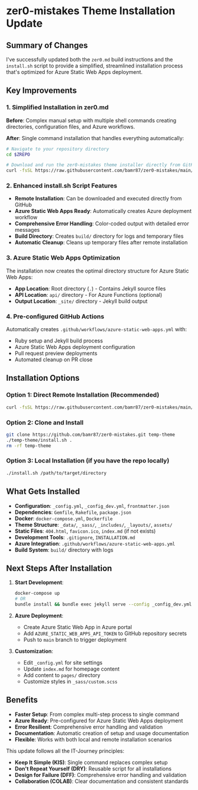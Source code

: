 # zer0-mistakes Theme Installation Update

## Summary of Changes

I've successfully updated both the `zer0.md` build instructions and the `install.sh` script to provide a simplified, streamlined installation process that's optimized for Azure Static Web Apps deployment.

## Key Improvements

### 1. Simplified Installation in zer0.md

**Before**: Complex manual setup with multiple shell commands creating directories, configuration files, and Azure workflows.

**After**: Single command installation that handles everything automatically:

```bash
# Navigate to your repository directory
cd $ZREPO

# Download and run the zer0-mistakes theme installer directly from GitHub
curl -fsSL https://raw.githubusercontent.com/bamr87/zer0-mistakes/main/install.sh | bash
```

### 2. Enhanced install.sh Script Features

- **Remote Installation**: Can be downloaded and executed directly from GitHub
- **Azure Static Web Apps Ready**: Automatically creates Azure deployment workflow
- **Comprehensive Error Handling**: Color-coded output with detailed error messages
- **Build Directory**: Creates `build/` directory for logs and temporary files
- **Automatic Cleanup**: Cleans up temporary files after remote installation

### 3. Azure Static Web Apps Optimization

The installation now creates the optimal directory structure for Azure Static Web Apps:

- **App Location**: Root directory (`.`) - Contains Jekyll source files
- **API Location**: `api/` directory - For Azure Functions (optional)
- **Output Location**: `_site/` directory - Jekyll build output

### 4. Pre-configured GitHub Actions

Automatically creates `.github/workflows/azure-static-web-apps.yml` with:

- Ruby setup and Jekyll build process
- Azure Static Web Apps deployment configuration
- Pull request preview deployments
- Automated cleanup on PR close

## Installation Options

### Option 1: Direct Remote Installation (Recommended)
```bash
curl -fsSL https://raw.githubusercontent.com/bamr87/zer0-mistakes/main/install.sh | bash
```

### Option 2: Clone and Install
```bash
git clone https://github.com/bamr87/zer0-mistakes.git temp-theme
./temp-theme/install.sh .
rm -rf temp-theme
```

### Option 3: Local Installation (if you have the repo locally)
```bash
./install.sh /path/to/target/directory
```

## What Gets Installed

- **Configuration**: `_config.yml`, `_config_dev.yml`, `frontmatter.json`
- **Dependencies**: `Gemfile`, `Rakefile`, `package.json`
- **Docker**: `docker-compose.yml`, `Dockerfile`
- **Theme Structure**: `_data/`, `_sass/`, `_includes/`, `_layouts/`, `assets/`
- **Static Files**: `404.html`, `favicon.ico`, `index.md` (if not exists)
- **Development Tools**: `.gitignore`, `INSTALLATION.md`
- **Azure Integration**: `.github/workflows/azure-static-web-apps.yml`
- **Build System**: `build/` directory with logs

## Next Steps After Installation

1. **Start Development**:
   ```bash
   docker-compose up
   # OR
   bundle install && bundle exec jekyll serve --config _config_dev.yml
   ```

2. **Azure Deployment**:
   - Create Azure Static Web App in Azure portal
   - Add `AZURE_STATIC_WEB_APPS_API_TOKEN` to GitHub repository secrets
   - Push to `main` branch to trigger deployment

3. **Customization**:
   - Edit `_config.yml` for site settings
   - Update `index.md` for homepage content
   - Add content to `pages/` directory
   - Customize styles in `_sass/custom.scss`

## Benefits

- **Faster Setup**: From complex multi-step process to single command
- **Azure Ready**: Pre-configured for Azure Static Web Apps deployment
- **Error Resilient**: Comprehensive error handling and validation
- **Documentation**: Automatic creation of setup and usage documentation
- **Flexible**: Works with both local and remote installation scenarios

This update follows all the IT-Journey principles:
- **Keep It Simple (KIS)**: Single command replaces complex setup
- **Don't Repeat Yourself (DRY)**: Reusable script for all installations
- **Design for Failure (DFF)**: Comprehensive error handling and validation
- **Collaboration (COLAB)**: Clear documentation and consistent standards

